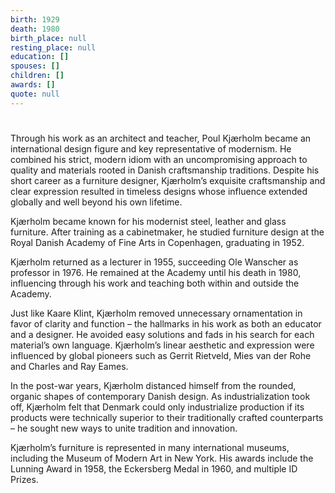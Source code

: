 ```yaml
---
birth: 1929
death: 1980
birth_place: null
resting_place: null
education: []
spouses: []
children: []
awards: []
quote: null
---
```


#

Through his work as an architect and teacher, Poul Kjærholm became an international design figure and key representative of modernism. He combined his strict, modern idiom with an uncompromising approach to quality and materials rooted in Danish craftsmanship traditions. Despite his short career as a furniture designer, Kjærholm’s exquisite craftsmanship and clear expression resulted in timeless designs whose influence extended globally and well beyond his own lifetime.

Kjærholm became known for his modernist steel, leather and glass furniture. After training as a cabinetmaker, he studied furniture design at the Royal Danish Academy of Fine Arts in Copenhagen, graduating in 1952.

Kjærholm returned as a lecturer in 1955, succeeding Ole Wanscher as professor in 1976. He remained at the Academy until his death in 1980, influencing through his work and teaching both within and outside the Academy.

Just like Kaare Klint, Kjærholm removed unnecessary ornamentation in favor of clarity and function – the hallmarks in his work as both an educator and a designer. He avoided easy solutions and fads in his search for each material’s own language. Kjærholm’s linear aesthetic and expression were influenced by global pioneers such as Gerrit Rietveld, Mies van der Rohe and Charles and Ray Eames.

In the post-war years, Kjærholm distanced himself from the rounded, organic shapes of contemporary Danish design. As industrialization took off, Kjærholm felt that Denmark could only industrialize production if its products were technically superior to their traditionally crafted counterparts – he sought new ways to unite tradition and innovation.

Kjærholm’s furniture is represented in many international museums, including the Museum of Modern Art in New York. His awards include the Lunning Award in 1958, the Eckersberg Medal in 1960, and multiple ID Prizes.

